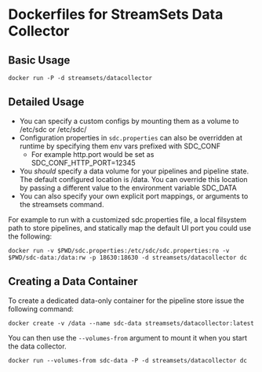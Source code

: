 # Dockerfiles for StreamSets Data Collector

Basic Usage
-----------
`docker run -P -d streamsets/datacollector`

Detailed Usage
--------------
* You can specify a custom configs by mounting them as a volume to /etc/sdc or /etc/sdc/<specific config>
* Configuration properties in `sdc.properties` can also be overridden at runtime by specifying them env vars prefixed with SDC_CONF
  * For example http.port would be set as SDC_CONF_HTTP_PORT=12345
* You *should* specify a data volume for your pipelines and pipeline state. The default configured location is /data. You can override this location by passing a different value to the environment variable SDC_DATA
* You can also specify your own explicit port mappings, or arguments to the streamsets command.

For example to run with a customized sdc.properties file, a local filsystem path to store pipelines, and statically map the default UI port you could use the following:

`docker run -v $PWD/sdc.properties:/etc/sdc/sdc.properties:ro -v $PWD/sdc-data:/data:rw -p 18630:18630 -d streamsets/datacollector dc`

Creating a Data Container
-------------------------
To create a dedicated data-only container for the pipeline store issue the following command:

`docker create -v /data --name sdc-data streamsets/datacollector:latest`

You can then use the `--volumes-from` argument to mount it when you start the data collector.

`docker run --volumes-from sdc-data -P -d streamsets/datacollector dc`
